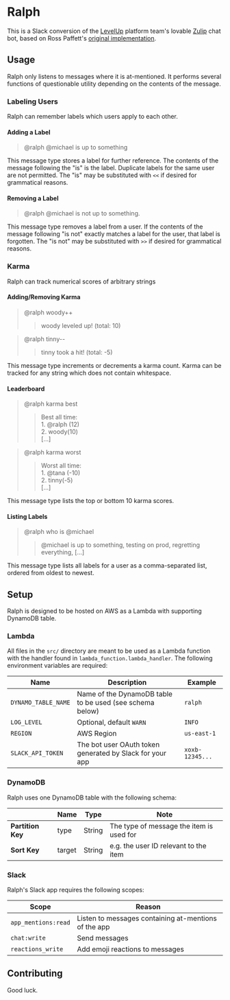 # Ralph
This is a Slack conversion of the [LevelUp](https://www.thelevelup.com/) platform team's lovable
[Zulip](https://zulipchat.com/) chat bot, based on Ross Paffett's [original
implementation](https://github.com/raws/ralph).

## Usage
Ralph only listens to messages where it is at-mentioned. It performs several functions of questionable utility depending
on the contents of the message.

### Labeling Users
Ralph can remember labels which users apply to each other.

#### Adding a Label
> @ralph @michael is up to something

This message type stores a label for further reference. The contents of the message following the "is" is the label.
Duplicate labels for the same user are not permitted. The "is" may be substituted with `<<` if desired for
grammatical reasons. 

#### Removing a Label
> @ralph @michael is not up to something.

This message type removes a label from a user. If the contents of the message following "is not" exactly matches a label
for the user, that label is forgotten. The "is not" may be substituted with `>>` if desired for grammatical reasons. 

### Karma
Ralph can track numerical scores of arbitrary strings

#### Adding/Removing Karma
> @ralph woody++
> > woody leveled up! (total: 10)

> @ralph tinny--
> > tinny took a hit! (total: -5)

This message type increments or decrements a karma count. Karma can be tracked for any string which does not contain
whitespace.

#### Leaderboard
> @ralph karma best
> > Best all time: <br> 1. @ralph (12) <br> 2. woody(10) <br> [...]

> @ralph karma worst
> > Worst all time: <br> 1. @tana (-10) <br> 2. tinny(-5) <br> [...]

This message type lists the top or bottom 10 karma scores.

#### Listing Labels
> @ralph who is @michael
> > @michael is up to something, testing on prod, regretting everything, [...]

This message type lists all labels for a user as a comma-separated list, ordered from oldest to newest.

## Setup
Ralph is designed to be hosted on AWS as a Lambda with supporting DynamoDB table.

### Lambda
All files in the `src/` directory are meant to be used as a Lambda function with the handler found in 
`lambda_function.lambda_handler`. The following environment variables are required:

| Name                | Description                                              | Example         |
|---------------------|----------------------------------------------------------|-----------------|
| `DYNAMO_TABLE_NAME` | Name of the DynamoDB table to be used (see schema below) | `ralph`         |
| `LOG_LEVEL`         | Optional, default `WARN`                                 | `INFO`          |
| `REGION`            | AWS Region                                               | `us-east-1`     |
| `SLACK_API_TOKEN`   | The bot user OAuth token generated by Slack for your app | `xoxb-12345...` |

### DynamoDB
Ralph uses one DynamoDB table with the following schema:

|                   | Name   | Type   | Note                                     |
|-------------------|--------|--------|------------------------------------------|
| **Partition Key** | type   | String | The type of message the item is used for |
| **Sort Key**      | target | String | e.g. the user ID relevant to the item    |

### Slack
Ralph's Slack app requires the following scopes:

| Scope               | Reason                                               |
|---------------------|------------------------------------------------------|
| `app_mentions:read` | Listen to messages containing at-mentions of the app |
| `chat:write`        | Send messages                                        |
| `reactions_write`   | Add emoji reactions to messages                      |

## Contributing

Good luck.
